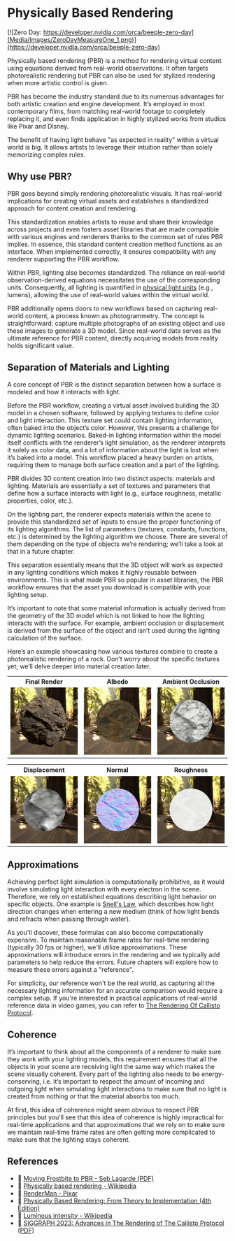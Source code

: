 # Physically Based Rendering

[![Zero Day: https://developer.nvidia.com/orca/beeple-zero-day](Media/Images/ZeroDayMeasureOne_1.png)](https://developer.nvidia.com/orca/beeple-zero-day)

Physically based rendering (PBR) is a method for rendering virtual content using equations derived from real-world observations. It often targets photorealistic rendering but PBR can also be used for stylized rendering when more artistic control is given.

PBR has become the industry standard due to its numerous advantages for both artistic creation and engine development. It’s employed in most contemporary films, from matching real-world footage to completely replacing it, and even finds application in highly stylized works from studios like Pixar and Disney.

The benefit of having light behave "as expected in reality" within a virtual world is big. It allows artists to leverage their intuition rather than solely memorizing complex rules.

## Why use PBR?

PBR goes beyond simply rendering photorealistic visuals. It has real-world implications for creating virtual assets and establishes a standardized approach for content creation and rendering.

This standardization enables artists to reuse and share their knowledge across projects and even fosters asset libraries that are made compatible with various engines and renderers thanks to the common set of rules PBR implies. In essence, this standard content creation method functions as an interface. When implemented correctly, it ensures compatibility with any renderer supporting the PBR workflow.

Within PBR, lighting also becomes standardized. The reliance on real-world observation-derived equations necessitates the use of the corresponding units. Consequently, all lighting is quantified in [physical light units](https://en.wikipedia.org/wiki/Luminous_intensity) (e.g., lumens), allowing the use of real-world values within the virtual world.

PBR additionally opens doors to new workflows based on capturing real-world content, a process known as photogrammetry. The concept is straightforward: capture multiple photographs of an existing object and use these images to generate a 3D model. Since real-world data serves as the ultimate reference for PBR content, directly acquiring models from reality holds significant value.

## Separation of Materials and Lighting

A core concept of PBR is the distinct separation between how a surface is modeled and how it interacts with light.

Before the PBR workflow, creating a virtual asset involved building the 3D model in a chosen software, followed by applying textures to define color and light interaction. This texture set could contain lighting information, often baked into the object’s color. However, this presents a challenge for dynamic lighting scenarios. Baked-in lighting information within the model itself conflicts with the renderer’s light simulation, as the renderer interprets it solely as color data, and a lot of information about the light is lost when it’s baked into a model. This workflow placed a heavy burden on artists, requiring them to manage both surface creation and a part of the lighting.

PBR divides 3D content creation into two distinct aspects: materials and lighting. Materials are essentially a set of textures and parameters that define how a surface interacts with light (e.g., surface roughness, metallic properties, color, etc.).

On the lighting part, the renderer expects materials within the scene to provide this standardized set of inputs to ensure the proper functioning of its lighting algorithms. The list of parameters (textures, constants, functions, etc.) is determined by the lighting algorithm we choose. There are several of them depending on the type of objects we’re rendering; we’ll take a look at that in a future chapter.

This separation essentially means that the 3D object will work as expected in any lighting conditions which makes it highly reusable between environments. This is what made PBR so popular in asset libraries, the PBR workflow ensures that the asset you download is compatible with your lighting setup.

It’s important to note that some material information is actually derived from the geometry of the 3D model which is not linked to how the lighting interacts with the surface. For example, ambient occlusion or displacement is derived from the surface of the object and isn’t used during the lighting calculation of the surface.

Here’s an example showcasing how various textures combine to create a photorealistic rendering of a rock. Don’t worry about the specific textures yet; we’ll delve deeper into material creation later.

<table>
  <tr>
    <th>Final Render</th><th>Albedo</th><th>Ambient Occlusion</th>
  </tr>
  <tr>
    <td width=33.3%><img src="Media/Images/PBR Rock Sample/FinalRender.jpg"  alt="Final Render"></td>
    <td width=33.3%><img src="Media/Images/PBR Rock Sample/Albedo.jpg"  alt="Albedo"></td>
    <td width=33.3%><img src="Media/Images/PBR Rock Sample/AO.jpg"  alt="Ambient Occlusion"></td>
  </tr>
</table>

<table>
  <tr>
    <th>Displacement</th><th>Normal</th><th>Roughness</th>
  </tr>
  <tr>
    <td width=33.3%><img src="Media/Images/PBR Rock Sample/Displacement.jpg"  alt="Displacement"></td>
    <td width=33.3%><img src="Media/Images/PBR Rock Sample/Normal.jpg"  alt="Normal"></td>
    <td width=33.3%><img src="Media/Images/PBR Rock Sample/Roughness.jpg"  alt="Roughness"></td>
  </tr>
</table>

## Approximations

Achieving perfect light simulation is computationally prohibitive, as it would involve simulating light interaction with every electron in the scene. Therefore, we rely on established equations describing light behavior on specific objects. One example is [Snell's Law](https://en.wikipedia.org/wiki/Snell%27s_law), which describes how light direction changes when entering a new medium (think of how light bends and refracts when passing through water).

As you'll discover, these formulas can also become computationally expensive. To maintain reasonable frame rates for real-time rendering (typically 30 fps or higher), we'll utilize approximations. These approximations will introduce errors in the rendering and we typically add parameters to help reduce the errors. Future chapters will explore how to measure these errors against a "reference".

For simplicity, our reference won't be the real world, as capturing all the necessary lighting information for an accurate comparison would require a complex setup. If you're interested in practical applications of real-world reference data in video games, you can refer to [The Rendering Of Callisto Protocol](https://advances.realtimerendering.com/s2023/SIGGRAPH2023-Advances-The-Rendering-of-The-Callisto-Protocol-JimenezPetersen.pdf).

## Coherence

It’s important to think about all the components of a renderer to make sure they work with your lighting models, this requirement ensures that all the objects in your scene are receiving light the same way which makes the scene visually coherent. Every part of the lighting also needs to be energy-conserving, i.e. it’s important to respect the amount of incoming and outgoing light when simulating light interactions to make sure that no light is created from nothing or that the material absorbs too much.

At first, this idea of coherence might seem obvious to respect PBR principles but you’ll see that this idea of coherence is highly impractical for real-time applications and that approximations that we rely on to make sure we maintain real-time frame rates are often getting more complicated to make sure that the lighting stays coherent.

## References

- 📄 [Moving Frostbite to PBR - Seb Lagarde (PDF)](https://seblagarde.wordpress.com/wp-content/uploads/2015/07/course_notes_moving_frostbite_to_pbr_v32.pdf)
- 📄 [Physically based rendering - Wikipedia](https://en.wikipedia.org/wiki/Physically_based_rendering)
- 📄 [RenderMan - Pixar](https://renderman.pixar.com/)
- 📄 [Physically Based Rendering: From Theory to Implementation (4th Edition)](https://pbr-book.org/4ed/contents)
- 📄 [Luminous intensity - Wikipedia](https://en.wikipedia.org/wiki/Luminous_intensity)
- 📄 [SIGGRAPH 2023: Advances in The Rendering of The Callisto Protocol (PDF)](https://advances.realtimerendering.com/s2023/SIGGRAPH2023-Advances-The-Rendering-of-The-Callisto-Protocol-JimenezPetersen.pdf)
